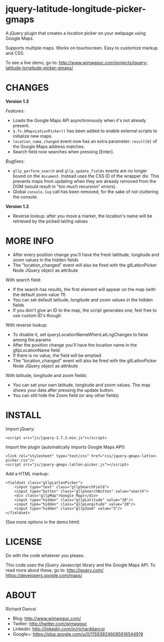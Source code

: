 jquery-latitude-longitude-picker-gmaps
======================================

A jQuery plugin that creates a location picker on your webpage using Google Maps. 

Supports multiple maps. Works on touchscreen. Easy to customize markup and CSS. 

To see a live demo, go to:
http://www.wimagguc.com/projects/jquery-latitude-longitude-picker-gmaps/


CHANGES
=======


**Version 1.3**

*Features:*

- Loads the Google Maps API asynchronously when it's not already present.
- `$.fn.GMapsLatLonPicker()` has been added to enable external scripts to initialize new maps.
- `location_name_changed` event now has an extra parameter: `result[0]` of the Google Maps address matches.
- Search field now searches when pressing [Enter].

*Bugfixes:*

- `gllp_perform_search` and `gllp_update_fields` events are no longer bound on the `document`. Instead uses the CSS ID of the wrapper div. This prevents maps from updating when they are already removed from the DOM (would result in "too much recursion" errors).
- Global `console.log` call has been removed, for the sake of not cluttering the console.

**Version 1.2**

- Reverse lookup: after you move a marker, the location's name will be retrieved by the picked lat/lng values


MORE INFO
=========

- After every position change you'll have the fresh lattitude, longitude and zoom values in the hidden fields
- The "location_changed" event will also be fired with the gllLatlonPicker Node JQuery object as attribute

With search field:
- If the search has results, the first element will appear on the map (with the default zoom value 11)
- You can set default latitude, longitude and zoom values in the hidden fields
- If you don't give an ID to the map, the script generates one; feel free to use custom ID's though

With reverse lookup:
- To disable it, set queryLocationNameWhenLatLngChanges to false among the params 
- After the position change you'll have the location name in the gllpLocationName field
- If there is no value, the field will be emptied
- The "location_changed" event will also be fired with the gllLatlonPicker Node JQuery object as attribute

With latitude, longitude and zoom fields:
- You can set your own latitude, longitude and zoom values. The map shows your data after pressing the update button.
- You can still hide the Zoom field (or any other fields)


INSTALL
=======

Import jQuery:
````
<script src="js/jquery-1.7.2.min.js"></script>
````

Import the plugin (automatically imports Google Maps API):
````
<link rel="stylesheet" type="text/css" href="css/jquery-gmaps-latlon-picker.css"/>
<script src="js/jquery-gmaps-latlon-picker.js"></script>
````

Add a HTML markup:
````
<fieldset class="gllpLatlonPicker">
	<input type="text" class="gllpSearchField">
    <input type="button" class="gllpSearchButton" value="search">
	<div class="gllpMap">Google Maps</div>
	<input type="hidden" class="gllpLatitude" value="20"/>
	<input type="hidden" class="gllpLongitude" value="20"/>
	<input type="hidden" class="gllpZoom" value="3"/>
</fieldset>
````
(See more options in the demo.html)


LICENSE
=======

Do with the code whatever you please.

This code uses the jQuery Javascript library and the Google Maps API. To read more about these, go to:
http://jquery.com/
https://developers.google.com/maps/


ABOUT
=====

Richard Dancsi

- Blog: http://www.wimagguc.com/
- Twitter: http://twitter.com/wimagguc
- Linkedin: http://linkedin.com/in/richarddancsi
- Google+: https://plus.google.com/u/0/115939246085616544919
